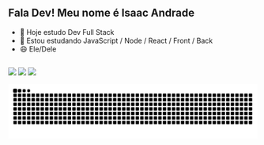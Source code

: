 ## Fala Dev! Meu nome é Isaac Andrade

- 🔭 Hoje estudo Dev Full Stack
- 🌱 Estou estudando JavaScript / Node / React / Front / Back
- 😄 Ele/Dele



##

<div> 
  <a href = "mailto:isaac.andra84@gmail.com"><img src="https://img.shields.io/badge/-Gmail-%23333?style=for-the-badge&logo=gmail&logoColor=white" target="_blank"></a>
  <a href="https://www.linkedin.com/in/isaac-andrade-b51357223/" target="_blank"><img src="https://img.shields.io/badge/-LinkedIn-%230077B5?style=for-the-badge&logo=linkedin&logoColor=white" target="_blank"></a> 
  <a href="https://twitter.com/Andrade_dev" target="_blank"><img src="https://img.shields.io/badge/Twitter-1DA1F2?style=for-the-badge&logo=twitter&logoColor=white"></a> 
 
  ![Snake animation](https://github.com/IsaacAndra/IsaacAndra/blob/output/github-contribution-grid-snake.svg)
 
</div>
